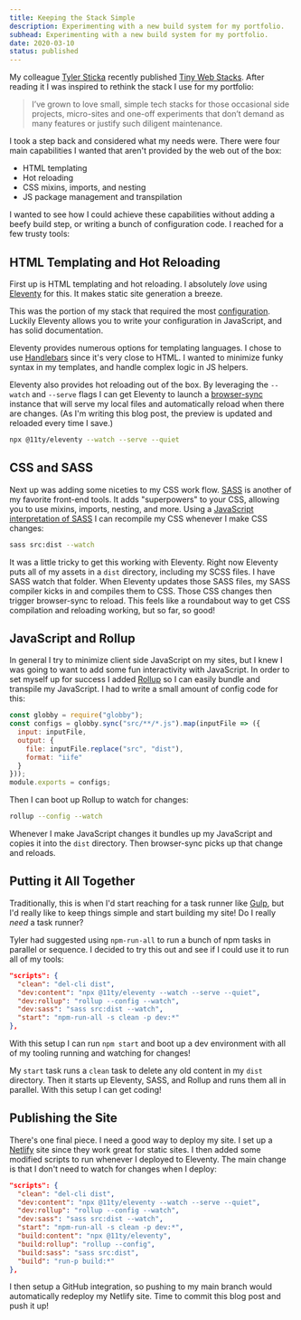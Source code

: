 ```yaml
---
title: Keeping the Stack Simple
description: Experimenting with a new build system for my portfolio.
subhead: Experimenting with a new build system for my portfolio.
date: 2020-03-10
status: published
---
```


My colleague [Tyler Sticka](https://tylersticka.com/) recently published [Tiny Web Stacks](https://cloudfour.com/thinks/tiny-web-stacks/).
After reading it I was inspired to rethink the stack I use for my portfolio:

> I’ve grown to love small, simple tech stacks for those occasional side projects, micro-sites and one-off experiments that don’t demand as many features or justify such diligent maintenance.

I took a step back and considered what my needs were. There were four main capabilities I wanted that aren't provided by the web out of the box:

- HTML templating
- Hot reloading
- CSS mixins, imports, and nesting
- JS package management and transpilation

I wanted to see how I could achieve these capabilities without adding a beefy build step, or writing a bunch of configuration code. I reached for a few trusty tools:

## HTML Templating and Hot Reloading

First up is HTML templating and hot reloading. I absolutely _love_ using [Eleventy](https://www.11ty.dev/) for this. It makes static site generation a breeze. 

This was the portion of my stack that required the most [configuration](https://github.com/Paul-Hebert/portfolio-2020/blob/master/.eleventy.js). Luckily Eleventy allows you to write your configuration in JavaScript, and has solid documentation.

Eleventy provides numerous options for templating languages. I chose to use [Handlebars](https://handlebarsjs.com/) since it's very close to HTML. I wanted to minimize funky syntax in my templates, and handle complex logic in JS helpers.

Eleventy also provides hot reloading out of the box. By leveraging the `--watch` and `--serve` flags I can get Eleventy to launch a [browser-sync](https://www.browsersync.io/) instance that will serve my local files and automatically reload when there are changes. (As I'm writing this blog post, the preview is updated and reloaded every time I save.)

```zsh
npx @11ty/eleventy --watch --serve --quiet
```

## CSS and SASS

Next up was adding some niceties to my CSS work flow. [SASS](https://sass-lang.com/) is another of my favorite front-end tools. It adds "superpowers" to your CSS, allowing you to use mixins, imports, nesting, and more. Using a [JavaScript interpretation of SASS](https://www.npmjs.com/package/sass) I can recompile my CSS whenever I make CSS changes:

```zsh
sass src:dist --watch
```

It was a little tricky to get this working with Eleventy. Right now Eleventy puts all of my assets in a `dist` directory, including my SCSS files. I have SASS watch that folder. When Eleventy updates those SASS files, my SASS compiler kicks in and compiles them to CSS. Those CSS changes then trigger browser-sync to reload. This feels like a roundabout way to get CSS compilation and reloading working, but so far, so good!

## JavaScript and Rollup

In general I try to minimize client side JavaScript on my sites, but I knew I was going to want to add some fun interactivity with JavaScript. In order to set myself up for success I added [Rollup](https://rollupjs.org/) so I can easily bundle and transpile my JavaScript. I had to write a small amount of config code for this:

```js
const globby = require("globby");
const configs = globby.sync("src/**/*.js").map(inputFile => ({
  input: inputFile,
  output: {
    file: inputFile.replace("src", "dist"),
    format: "iife"
  }
}));
module.exports = configs;
```

Then I can boot up Rollup to watch for changes:

```zsh
rollup --config --watch
```

Whenever I make JavaScript changes it bundles up my JavaScript and copies it into the `dist` directory. Then browser-sync picks up that change and reloads.

## Putting it All Together

Traditionally, this is when I'd start reaching for a task runner like [Gulp](https://gulpjs.com/), but I'd really like to keep things simple and start building my site! Do I really _need_ a task runner?

Tyler had suggested using `npm-run-all` to run a bunch of npm tasks in parallel or sequence. I decided to try this out and see if I could use it to run all of my tools:

```json
"scripts": {
  "clean": "del-cli dist",
  "dev:content": "npx @11ty/eleventy --watch --serve --quiet",
  "dev:rollup": "rollup --config --watch",
  "dev:sass": "sass src:dist --watch",
  "start": "npm-run-all -s clean -p dev:*"
},
```

With this setup I can run `npm start` and boot up a dev environment with all of my tooling running and watching for changes!

My `start` task runs a `clean` task to delete any old content in my `dist` directory. Then it starts up Eleventy, SASS, and Rollup and runs them all in parallel. With this setup I can get coding!

## Publishing the Site

There's one final piece. I need a good way to deploy my site. I set up a [Netlify](https://www.netlify.com/) site since they work great for static sites. I then added some modified scripts to run whenever I deployed to Eleventy. The main change is that I don't need to watch for changes when I deploy:

```json
"scripts": {
  "clean": "del-cli dist",
  "dev:content": "npx @11ty/eleventy --watch --serve --quiet",
  "dev:rollup": "rollup --config --watch",
  "dev:sass": "sass src:dist --watch",
  "start": "npm-run-all -s clean -p dev:*",
  "build:content": "npx @11ty/eleventy",
  "build:rollup": "rollup --config",
  "build:sass": "sass src:dist",
  "build": "run-p build:*"
},
```

I then setup a GitHub integration, so pushing to my main branch would automatically redeploy my Netlify site. Time to commit this blog post and push it up! 
